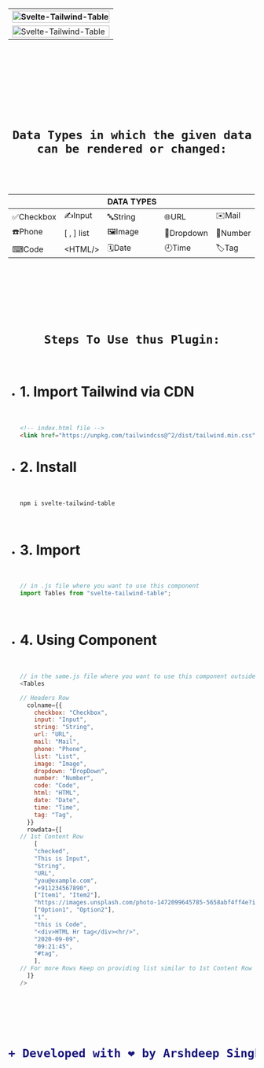 <h1 align="center">
  <table><tr><th><img width=100% src="https://user-images.githubusercontent.com/56549294/124975713-eb502800-e04b-11eb-98b0-03ababedf474.png" alt="Svelte-Tailwind-Table"/></th></tr><tr><td><img width=100% src="https://user-images.githubusercontent.com/56549294/124974079-01f57f80-e04a-11eb-98fc-b9d3944053d5.png" alt="Svelte-Tailwind-Table"/></td></tr></table>
<br>
<br>
<br>
<br>

```Data Types in which the given data can be rendered or changed:```


<br>


|||DATA TYPES|||
|---|---|---|---|---|
|✅Checkbox|✍️Input|🔤String|🌐URL|✉️Mail|
|☎️Phone|[ , ] list|🖼Image|🔽Dropdown|🔢Number|
|⌨Code|<span><</span>HTML/>|🗓Date|🕘Time|🏷Tag|


<br>
<br>
<br>
<br>
  <code align="center">Steps To Use thus Plugin:</code>
  </h1>
  <br>
<ul>
<li><h1> 1. Import Tailwind via CDN</h1> <br>


```html
<!-- index.html file -->
<link href="https://unpkg.com/tailwindcss@^2/dist/tailwind.min.css" rel="stylesheet">
```

</li>
<li><h1> 2. Install</h1> <br>


```bash
npm i svelte-tailwind-table
```

</li>
<br>

<li><h1> 3. Import</h1> <br>


```javascript
// in .js file where you want to use this component
import Tables from "svelte-tailwind-table";
```

</li>
  <br>
<li><h1> 4. Using Component</h1> <br>

```javascript
// in the same.js file where you want to use this component outside <script></script> tag
<Tables

// Headers Row
  colname={{
    checkbox: "Checkbox",
    input: "Input",
    string: "String",
    url: "URL",
    mail: "Mail",
    phone: "Phone",
    list: "List",
    image: "Image",
    dropdown: "DropDown",
    number: "Number",
    code: "Code",
    html: "HTML",
    date: "Date",
    time: "Time",
    tag: "Tag",
  }}
  rowdata={[
// 1st Content Row
    [
    "checked",
    "This is Input",
    "String",
    "URL",
    "you@example.com",
    "+911234567890",
    ["Item1", "Item2"],
    "https://images.unsplash.com/photo-1472099645785-5658abf4ff4e?ixlib=rb-1.2.1&ixid=eyJhcHBfaWQiOjEyMDd9&auto=format&fit=facearea&facepad=2&w=256&h=256&q=80",
    ["Option1", "Option2"],
    "1",
    "this is Code",
    "<div>HTML Hr tag</div><hr/>",
    "2020-09-09",
    "09:21:45",
    "#tag",
    ],
// For more Rows Keep on providing list similar to 1st Content Row
  ]}
/>
```

</li>
  </ul>
<br>
<br>
<br>
<br>

<h1 align="center">


```diff
+ Developed with ❤️ by Arshdeep Singh
```

</h1>